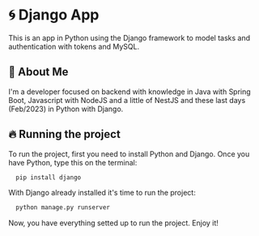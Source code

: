 
# 🌀 Django App

This is an app in Python using the Django framework to model tasks and authentication with tokens and MySQL.


## 🚀 About Me
I'm a developer focused on backend with knowledge in Java with Spring Boot, Javascript with NodeJS and a little of NestJS and these last days (Feb/2023) in Python with Django.


## 🔥 Running the project 

To run the project, first you need to install Python and Django. Once you have Python, type this on the terminal:

```bash
  pip install django
```

With Django already installed it's time to run the project: 

```bash
  python manage.py runserver
```

Now, you have everything setted up to run the project. Enjoy it!
